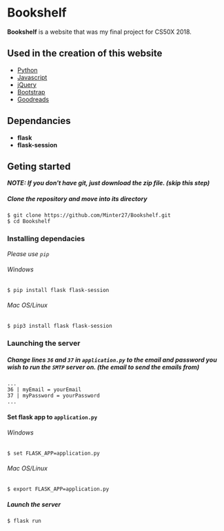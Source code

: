 
# Bookshelf

**Bookshelf** is a website that was my final project for CS50X 2018.

## Used in the creation of this website
* [Python](https://www.python.org/)
* [Javascript](https://www.javascript.com/)
* [jQuery](https://jquery.com/)
* [Bootstrap](https://getbootstrap.com/)
* [Goodreads](https://www.goodreads.com/)

## Dependancies 
- **flask**
- **flask-session**

## Geting started

**_NOTE: If you don't have git, just download the zip file. (skip this step)_**

##### Clone the repository and move into its directory
```
$ git clone https://github.com/Minter27/Bookshelf.git 
$ cd Bookshelf
```

### Installing dependacies

*Please use `pip`*
###### Windows
```
$ pip install flask flask-session
```
###### Mac OS/Linux
```
$ pip3 install flask flask-session
```

### Launching the server

##### Change lines `36` and `37` in `application.py` to the email and password you wish to run the `SMTP` server on. (the email to send the emails from)
```
...
36 | myEmail = yourEmail
37 | myPassword = yourPassword
...
```
#### Set flask app to `application.py`
###### Windows
```
$ set FLASK_APP=application.py
```
###### Mac OS/Linux
```
$ export FLASK_APP=application.py
```
##### Launch the server
```
$ flask run
```
